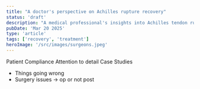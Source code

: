 ```yaml
---
title: "A doctor's perspective on Achilles rupture recovery"
status: 'draft'
description: "A medical professional's insights into Achilles tendon rupture recovery process"
pubDate: 'Mar 20 2025'
type: 'article'
tags: ['recovery', 'treatment']
heroImage: '/src/images/surgeons.jpeg'
---
```


Patient Compliance
Attention to detail
Case Studies

- Things going wrong
- Surgery issues → op or not post
